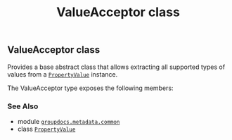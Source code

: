 ﻿---
title: ValueAcceptor class
second_title: GroupDocs.Metadata for Python via .NET API References
description: 
type: docs
url: /python-net/groupdocs.metadata.common/valueacceptor/
is_root: false
weight: 160
---

## ValueAcceptor class

Provides a base abstract class that allows extracting all supported types of values from a [`PropertyValue`](/metadata/python-net/groupdocs.metadata.common/propertyvalue) instance.



The ValueAcceptor type exposes the following members:


### See Also
* module [`groupdocs.metadata.common`](..)
* class [`PropertyValue`](/metadata/python-net/groupdocs.metadata.common/propertyvalue)
